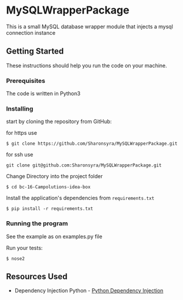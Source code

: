 # MySQLWrapperPackage

This is a  small MySQL database wrapper module that injects a mysql connection instance

## Getting Started
These instructions should help you run the code on your machine.

### Prerequisites
The code is written in Python3

### Installing

start by cloning the repository from GitHub:

for https use
```
$ git clone https://github.com/Sharonsyra/MySQLWrapperPackage.git
```

for ssh use 
```
git clone git@github.com:Sharonsyra/MySQLWrapperPackage.git
```

Change Directory into the project folder
```
$ cd bc-16-Campolutions-idea-box
```

Install the application's dependencies from `requirements.txt`
```
$ pip install -r requirements.txt
```

### Running the program

See the example as on examples.py file

Run your tests:
```
$ nose2 
```

## Resources Used
- Dependency Injection Python - [Python Dependency Injection](https://medium.com/@shivama205/dependency-injection-python-cb2b5f336dce)
